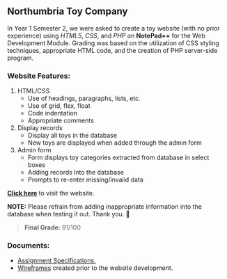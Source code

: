 ## Northumbria Toy Company
In Year 1 Semester 2, we were asked to create a toy website (with no prior experience) using *HTML5*, *CSS*, and *PHP* on **NotePad++** for the Web Development Module. Grading was based on the utilization of CSS styling techniques, appropriate HTML code, and the creation of PHP server-side program. 

### Website Features:
1. HTML/CSS
    * Use of headings, paragraphs, lists, etc.
    * Use of grid, flex, float
    * Code indentation
    * Appropriate comments
2. Display records
    * Display all toys in the database
    * New toys are displayed when added through the admin form
3. Admin form
    * Form displays toy categories extracted from database in select boxes
    * Adding records into the database
    * Prompts to re-enter missing/invalid data

**[Click here](http://unn-w21043564.newnumyspace.co.uk/webTechAssessment/homepage.html)** to visit the website.

**NOTE:** Please refrain from adding inappropriate information into the database when testing it out. Thank you. 🙂

> **Final Grade:** 91/100

### Documents:
* [Assignment Specifications.](/KF4009%20assignment%20specification%202021-22.pdf)
* [Wireframes](/data/Wireframes) created prior to the website development.

